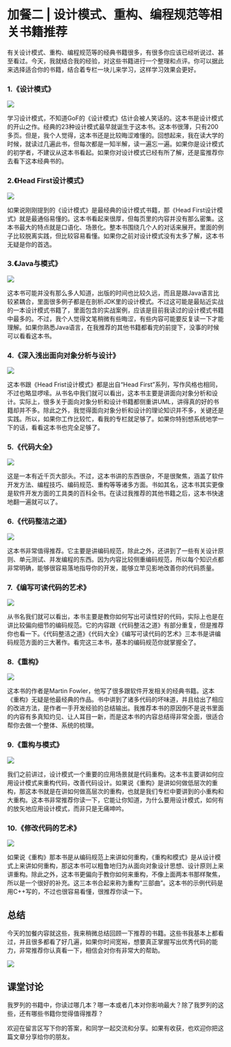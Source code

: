 # 加餐二 | 设计模式、重构、编程规范等相关书籍推荐
有关设计模式、重构、编程规范等的经典书籍很多，有很多你应该已经听说过、甚至看过。今天，我就结合我的经验，对这些书籍进行一个整理和点评。你可以据此来选择适合你的书籍，结合着专栏一块儿来学习，这样学习效果会更好。

### 1.《设计模式》

![](images/172690/1deb18c033909ca544195435696e1aab.png)

学习设计模式，不知道GoF的《设计模式》估计会被人笑话的。这本书是设计模式的开山之作。经典的23种设计模式最早就诞生于这本书。这本书很薄，只有200多页。但是，我个人觉得，这本书还是比较晦涩难懂的。回想起来，我在读大学的时候，就读过几遍此书，但每次都是一知半解，读一遍忘一遍。如果你是设计模式的初学者，不建议从这本书看起。如果你对设计模式已经有所了解，还是蛮推荐你去看下这本经典书的。

### 2.《Head First设计模式》

![](images/172690/32bf8494047fbdcf4fb1acb0cb1b4f2d.png)

如果说刚刚提到的《设计模式》是最经典的设计模式书籍，那《Head First设计模式》就是最通俗易懂的。这本书看起来很厚，但每页里的内容并没有那么密集。这本书最大的特点就是口语化、场景化。整本书围绕几个人的对话来展开。里面的例子比较脱离实践，但比较容易看懂。如果你之前对设计模式没有太多了解，这本书无疑是你的首选。

### 3.《Java与模式》

![](images/172690/6996f3e8c094051d44e94bbbbb94f60e.png)

这本书可能并没有那么多人知道，出版的时间也比较久远，而且是跟Java语言比较紧耦合，里面很多例子都是在剖析JDK里的设计模式。不过这可能是最贴近实战的一本设计模式书籍了，里面包含的实战案例，应该是目前我读过的设计模式书籍中最多的。不过，我个人觉得文笔稍微有些晦涩，有些内容可能要反复读一下才能理解。如果你熟悉Java语言，在我推荐的其他书籍都看完的前提下，没事的时候可以看看这本书。

### 4.《深入浅出面向对象分析与设计》

![](images/172690/25ef700c48d79b68b994ebab67fb8fa4.png)

这本书跟《Head Frist设计模式》都是出自“Head First”系列，写作风格也相同，不过也略显啰嗦。从书名中我们就可以看出，这本书主要是讲面向对象分析和设计。实际上，很多关于面向对象分析和设计书籍都侧重讲UML，讲得真的好的书籍却并不多。除此之外，我觉得面向对象分析和设计的理论知识并不多，关键还是实践。所以，如果你工作比较忙，看我的专栏就足够了。如果你特别想系统地学一下的话，看看这本书也完全足够了。

### 5.《代码大全》

![](images/172690/6612c56e4d5f1d67ecd678d9810938a8.png)

这是一本有近千页大部头。不过，这本书讲的东西很杂，不是很聚焦，涵盖了软件开发方法、编程技巧、编码规范、重构等等诸多方面。书如其名，这本书其实更像是软件开发方面的工具类的百科全书。在读过我推荐的其他书籍之后，这本书快速地翻一遍就可以了。

### 6.《代码整洁之道》

![](images/172690/09063c31913414e8c93fb5469fea7f47.png)

这本书非常值得推荐。它主要是讲编码规范，除此之外，还讲到了一些有关设计原则、单元测试、并发编程的东西。因为内容比较侧重编码规范，所以每个知识点都非常明确，能够很容易落地指导你的开发，能够立竿见影地改善你的代码质量。

### 7.《编写可读代码的艺术》

![](images/172690/a07e5ed7549e272055c0730821431491.png)

从书名我们就可以看出，本书主要是教你如何写出可读性好的代码，实际上也是在讲比较偏向细节的编码规范。它的内容跟《代码整洁之道》有部分重复，但是推荐你也看一下。《代码整洁之道》《代码大全》《编写可读代码的艺术》三本书是讲编码规范方面的三大著作。看完这三本书，基本的编码规范你就掌握全了。

### 8.《重构》

![](images/172690/ac08ba290bdb1081f5f0efa1deab2502.png)

这本书的作者是Martin Fowler，他写了很多跟软件开发相关的经典书籍。这本《重构》无疑是他最经典的作品。书中讲到了诸多代码的坏味道，并且给出了相应的改进方法，是作者一手开发经验的总结输出。我推荐本书的原因倒不是说书里面的内容有多真知灼见、让人耳目一新，而是这本书的内容总结得非常全面，很适合帮你去做一个整体、系统的梳理。

### 9.《重构与模式》

![](images/172690/011c721627e3fa1c7b0ea5230a42f9d1.png)

我们之前讲过，设计模式一个重要的应用场景就是代码重构。这本书主要讲如何应用设计模式来重构代码，改善代码设计。如果说《重构》是讲如何做低层次的重构，那这本书就是在讲如何做高层次的重构，也就是我们专栏中要讲到的小重构和大重构。这本书非常推荐你读一下，它能让你知道，为什么要用设计模式，如何有的放矢地应用设计模式，而非只是无痛呻吟。

### 10.《修改代码的艺术》

![](images/172690/c25b98e63f7fef3f8c12a972b2ac62f7.png)

如果说《重构》那本书是从编码规范上来讲如何重构，《重构和模式》是从设计模式上来讲如何重构，那这本书可以粗鲁地归为从面向对象设计思想、设计原则上来讲重构。除此之外，这本书更偏向于教你如何来重构，不像上面两本书那样聚焦，所以是一个很好的补充。这三本书合起来称为重构“三部曲”。这本书的示例代码是用C++写的，不过也很容易看懂，很推荐你读一下。

## 总结

今天的加餐内容就这些，我来稍微总结回顾一下推荐的书籍。这些书我基本上都看过，并且很多都看了好几遍，如果你时间宽裕，想要真正掌握写出优秀代码的能力，非常推荐你认真看一下，相信会对你有非常大的帮助。

![](images/172690/5dd01ae60a6b904756492f4aecd4d041.png)

## 课堂讨论

我罗列的书籍中，你读过哪几本？哪一本或者几本对你影响最大？除了我罗列的这些，还有哪些书籍你觉得值得推荐？

欢迎在留言区写下你的答案，和同学一起交流和分享。如果有收获，也欢迎你把这篇文章分享给你的朋友。